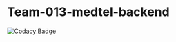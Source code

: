 # Team-013-medtel-backend

[![Codacy Badge](https://api.codacy.com/project/badge/Grade/671f11287fbb435099c67cbd3dfa04d9)](https://app.codacy.com/gh/BuildForSDGCohort2/Team-013-medtel-backend?utm_source=github.com&utm_medium=referral&utm_content=BuildForSDGCohort2/Team-013-medtel-backend&utm_campaign=Badge_Grade_Settings)